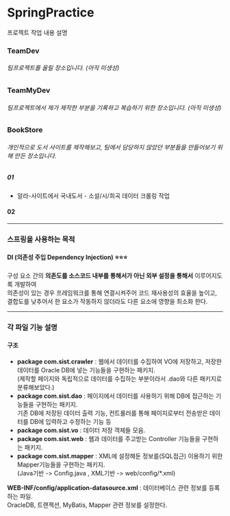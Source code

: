 # SpringPractice
프로젝트 작업 내용 설명
### TeamDev
###### 팀프로젝트를 올릴 장소입니다. (아직 미생성) <br>
### TeamMyDev
###### 팀프로젝트에서 제가 제작한 부분을 기록하고 복습하기 위한 장소입니다. (아직 미생성)
### BookStore
###### 개인적으로 도서 사이트를 제작해보고, 팀에서 담당하지 않았던 부분들을 만들어보기 위해 만든 장소입니다. 
##### 01
- 알라-사이트에서 국내도서 - 소설/시/희곡 데이터 크롤링 작업
#### 02
---

### 스프링을 사용하는 목적
#### DI (의존성 주입 Dependency Injection) ⭐⭐⭐ 
구성 요소 간의 __의존도를 소스코드 내부를 통해서가 아닌 외부 설정을 통해서__ 이루어지도록 개발하여 <br>
의존성이 있는 경우 프레임워크를 통해 연결시켜주어 코드 재사용성의 효율을 높이고, <br>
결합도를 낮추어서 한 요소가 작동하지 않더라도 다른 요소에 영향을 최소화 한다. <br>


---

### 각 파일 기능 설명
#### 구조
- __package com.sist.crawler__ : 웹에서 데이터를 수집하여 VO에 저장하고, 저장한 데이터를 Oracle DB에 넣는 기능들을 구현하는 패키지. <br>
(제작할 페이지와 독립적으로 데이터를 수집하는 부분이라서 .dao와 다른 패키지로 분류해보았다.)<br>
- __package com.sist.dao__ : 페이지에서 데이터를 사용하기 위해 DB에 접근하는 기능들을 구현하는 패키지. <br>
기존 DB에 저장된 데이터 출력 기능, 컨트롤러를 통해 페이지로부터 전송받은 데이터를 DB에 입력하고 수정하는 기능 등 <br> 
- __package com.sist.vo__ : 데이터 저장 객체들 모음.
- __package com.sist.web__ : 웹과 데이터를 주고받는 Controller 기능들을 구현하는 패키지.
- __package com.sist.mapper__ : XML에 설정해둔 정보를(SQL접근) 이용하기 위한 Mapper기능들을 구현하는 패키지. <br>
(Java기반 -> Config.java , XML기반 -> web/config/*.xml)

__WEB-INF/config/application-datasource.xml__ : 데이터베이스 관련 정보를 등록하는 파일.  <br>
OracleDB, 트랜젝션, MyBatis, Mapper 관련 정보를 설정한다. 
